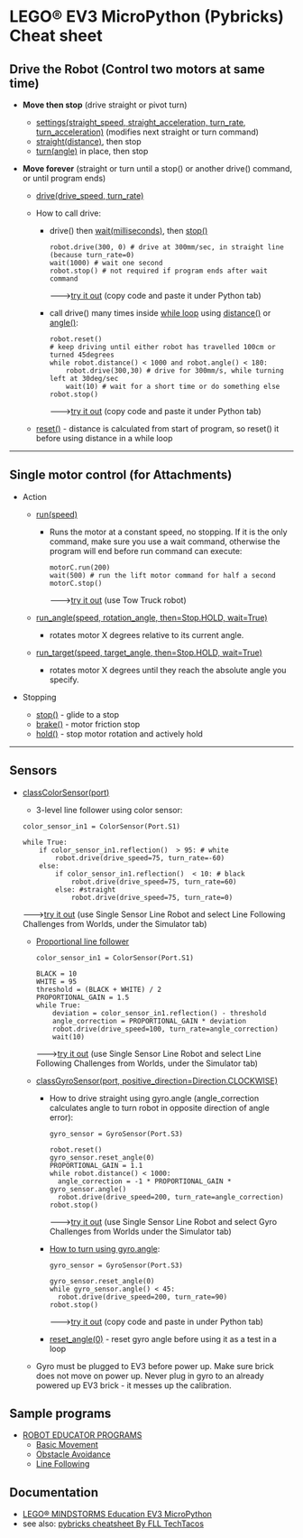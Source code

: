 #  LEGO® EV3 MicroPython (Pybricks) Cheat sheet
 
## Drive the Robot (Control two motors at same time)
* **Move then stop** (drive straight or pivot turn)
  * [settings(straight_speed, straight_acceleration, turn_rate, turn_acceleration)](https://pybricks.github.io/ev3-micropython/robotics.html#pybricks.robotics.DriveBase.settings) (modifies next straight or turn command)
  * [straight(distance)](https://pybricks.github.io/ev3-micropython/robotics.html#pybricks.robotics.DriveBase.straight), then stop 
  * [turn(angle)](https://pybricks.github.io/ev3-micropython/robotics.html#pybricks.robotics.DriveBase.turn) in place, then stop   
    
* **Move forever** (straight or turn until a stop() or another drive() command, or until program ends)
  * [drive(drive_speed, turn_rate)](https://pybricks.github.io/ev3-micropython/robotics.html#pybricks.robotics.DriveBase.drive)
  * How to call drive:
    * drive() then [wait(milliseconds)](https://pybricks.github.io/ev3-micropython/tools.html?highlight=wait#pybricks.tools.wait), then [stop()](https://pybricks.github.io/ev3-micropython/robotics.html#pybricks.robotics.DriveBase.stop) 

      ```  
      robot.drive(300, 0) # drive at 300mm/sec, in straight line (because turn_rate=0)
      wait(1000) # wait one second
      robot.stop() # not required if program ends after wait command 
      ```  
      --->[try it out](https://fll-pigeons.github.io/gamechangers/simulator/public/)  (copy code and paste it under Python tab)
    
    * call drive() many times inside [while loop](https://pybricks.github.io/ev3-micropython/examples/robot_educator_ultrasonic.html) using [distance()](https://pybricks.github.io/ev3-micropython/robotics.html#pybricks.robotics.DriveBase.distance) or [angle()](https://pybricks.github.io/ev3-micropython/robotics.html#pybricks.robotics.DriveBase.angle):
     
      ```
      robot.reset()
      # keep driving until either robot has travelled 100cm or turned 45degrees
      while robot.distance() < 1000 and robot.angle() < 180:
          robot.drive(300,30) # drive for 300mm/s, while turning left at 30deg/sec 
          wait(10) # wait for a short time or do something else
      robot.stop()
      ```
      --->[try it out](https://fll-pigeons.github.io/gamechangers/simulator/public/)  (copy code and paste it under Python tab)
    
  * [reset()](https://pybricks.github.io/ev3-micropython/robotics.html#pybricks.robotics.DriveBase.reset) - distance is calculated from start of program, so reset() it before using distance in a while loop

    
----- 

## Single motor control (for Attachments)
* Action
  * [run(speed)](https://pybricks.github.io/ev3-micropython/ev3devices.html#pybricks.ev3devices.Motor.run)
    * Runs the motor at a constant speed, no stopping.  If it is the only command, make sure you use a wait 
      command, otherwise the program will end before run command can execute:
      
      ```
      motorC.run(200)
      wait(500) # run the lift motor command for half a second
      motorC.stop()
      ```
      --->[try it out](https://fll-pigeons.github.io/gamechangers/simulator/public/)  (use Tow Truck robot)
    
  * [run_angle(speed, rotation_angle, then=Stop.HOLD, wait=True)](https://pybricks.github.io/ev3-micropython/ev3devices.html#pybricks.ev3devices.Motor.run_angle)
    * rotates motor X degrees relative to its current angle.
  * [run_target(speed, target_angle, then=Stop.HOLD, wait=True)](https://pybricks.github.io/ev3-micropython/ev3devices.html#pybricks.ev3devices.Motor.run_target) 
    * rotates motor X degrees until they reach the absolute angle you specify.       

* Stopping
  * [stop()](https://pybricks.github.io/ev3-micropython/ev3devices.html#pybricks.ev3devices.Motor.stop) - glide to a stop
  * [brake()](https://pybricks.github.io/ev3-micropython/ev3devices.html#pybricks.ev3devices.Motor.brake) - motor friction stop
  * [hold()](https://pybricks.github.io/ev3-micropython/ev3devices.html#pybricks.ev3devices.Motor.hold) - stop motor rotation and actively hold

----- 

## Sensors

* [classColorSensor(port)](https://pybricks.github.io/ev3-micropython/ev3devices.html#pybricks.ev3devices.ColorSensor)
  * 3-level line follower using color sensor:
    
  ```
  color_sensor_in1 = ColorSensor(Port.S1)    

  while True:
      if color_sensor_in1.reflection()  > 95: # white
          robot.drive(drive_speed=75, turn_rate=-60)
      else: 
          if color_sensor_in1.reflection()  < 10: # black
              robot.drive(drive_speed=75, turn_rate=60)
          else: #straight
              robot.drive(drive_speed=75, turn_rate=0)
  ```
  --->[try it out](https://fll-pigeons.github.io/gamechangers/simulator/public/) (use Single Sensor Line Robot and select Line Following Challenges from Worlds, under the Simulator tab)

  * [Proportional line follower](https://pybricks.github.io/ev3-micropython/examples/robot_educator_line.html)
     
    ```
    color_sensor_in1 = ColorSensor(Port.S1)

    BLACK = 10
    WHITE = 95
    threshold = (BLACK + WHITE) / 2
    PROPORTIONAL_GAIN = 1.5
    while True:
        deviation = color_sensor_in1.reflection() - threshold
        angle_correction = PROPORTIONAL_GAIN * deviation
        robot.drive(drive_speed=100, turn_rate=angle_correction)
        wait(10)     
    ```
    --->[try it out](https://fll-pigeons.github.io/gamechangers/simulator/public/) (use Single Sensor Line Robot and select Line Following Challenges from Worlds, under the Simulator tab) 
   
  * [classGyroSensor(port, positive_direction=Direction.CLOCKWISE)](https://pybricks.github.io/ev3-micropython/ev3devices.html#pybricks.ev3devices.GyroSensor)
    * How to drive straight using gyro.angle (angle_correction calculates angle to turn robot in opposite direction of angle error):
  
      ```
      gyro_sensor = GyroSensor(Port.S3)

      robot.reset() 
      gyro_sensor.reset_angle(0)
      PROPORTIONAL_GAIN = 1.1    
      while robot.distance() < 1000:
        angle_correction = -1 * PROPORTIONAL_GAIN * gyro_sensor.angle()
        robot.drive(drive_speed=200, turn_rate=angle_correction) 
      robot.stop()
      ``` 
      --->[try it out](https://fll-pigeons.github.io/gamechangers/simulator/public/)  (use Single Sensor Line Robot and select Gyro Challenges from Worlds under the Simulator tab)
    
    * [How to turn using gyro.angle](https://github.com/fll-pigeons/gamechangers/blob/master/programs/LP03b_squareGyroDriveLoop.py):
  
      ```
      gyro_sensor = GyroSensor(Port.S3)

      gyro_sensor.reset_angle(0)
      while gyro_sensor.angle() < 45:
        robot.drive(drive_speed=200, turn_rate=90)
      robot.stop()          
      ```
      --->[try it out](https://fll-pigeons.github.io/gamechangers/simulator/public/)  (copy code and paste in under Python tab)

    * [reset_angle(0)](https://pybricks.github.io/ev3-micropython/ev3devices.html#pybricks.ev3devices.Motor.reset_angle) - reset gyro angle before using it as a test in a loop
  * Gyro must be plugged to EV3 before power up.  Make sure brick does not move on power up.  Never plug in gyro to an already powered up EV3 brick - it messes up the calibration.

## Sample programs

* [ROBOT EDUCATOR PROGRAMS](https://pybricks.github.io/ev3-micropython/index.html)
  * [Basic Movement](https://pybricks.github.io/ev3-micropython/examples/robot_educator_basic.html)
  * [Obstacle Avoidance](https://pybricks.github.io/ev3-micropython/examples/robot_educator_ultrasonic.html)
  * [Line Following](https://pybricks.github.io/ev3-micropython/examples/robot_educator_line.html)
 
## Documentation
* [LEGO® MINDSTORMS Education EV3 MicroPython](https://pybricks.github.io/ev3-micropython/index.html)
* see also: [pybricks cheatsheet By FLL TechTacos](https://cheatography.com/flltech2019/cheat-sheets/pybricks-cheatsheet-by-fll-techtacos-sugarland/pdf/)

